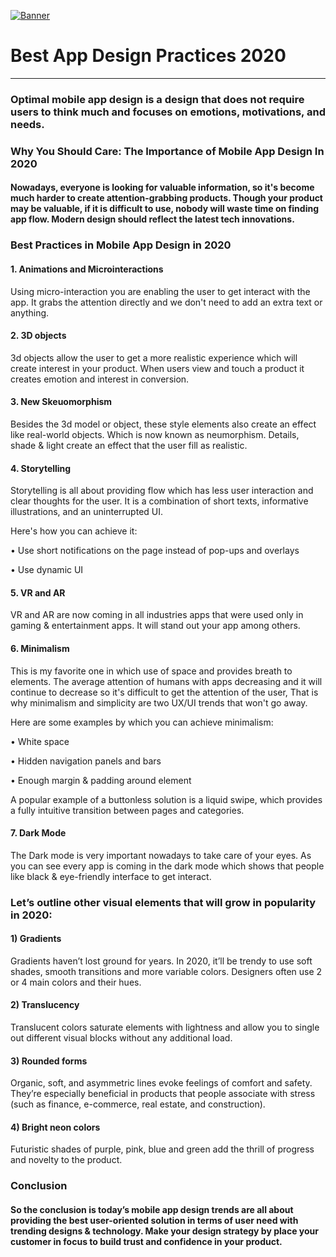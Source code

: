 [![Banner](https://miro.medium.com/max/700/1*C08JRjItwRE6_2_N_M1p1g.png "Banner")](http://https://miro.medium.com/max/700/1*C08JRjItwRE6_2_N_M1p1g.png "Banner")
# Best App Design Practices 2020

------------
### Optimal mobile app design is a design that does not require users to think much and focuses on emotions, motivations, and needs.
### Why You Should Care: The Importance of Mobile App Design In 2020

#### Nowadays, everyone is looking for valuable information, so it's become much harder to create attention-grabbing products. Though your product may be valuable, if it is difficult to use, nobody will waste time on finding app flow. Modern design should reflect the latest tech innovations.

### Best Practices in Mobile App Design in 2020

#### 1. Animations and Microinteractions
Using micro-interaction you are enabling the user to get interact with the app. It grabs the attention directly and we don't need to add an extra text or anything.
#### 2. 3D objects
3d objects allow the user to get a more realistic experience which will create interest in your product. When users view and touch a product it creates emotion and interest in conversion.
#### 3. New Skeuomorphism
Besides the 3d model or object, these style elements also create an effect like real-world objects. Which is now known as neumorphism. Details, shade & light create an effect that the user fill as realistic.

#### 4. Storytelling
Storytelling is all about providing flow which has less user interaction and clear thoughts for the user. It is a combination of short texts, informative illustrations, and an uninterrupted UI.

Here's how you can achieve it:

• Use short notifications on the page instead of pop-ups and overlays

• Use dynamic UI

#### 5. VR and AR
VR and AR are now coming in all industries apps that were used only in gaming & entertainment apps. It will stand out your app among others.

#### 6. Minimalism
This is my favorite one in which use of space and provides breath to elements. The average attention of humans with apps decreasing and it will continue to decrease so it's difficult to get the attention of the user, That is why minimalism and simplicity are two UX/UI trends that won't go away.

Here are some examples by which you can achieve minimalism:

• White space

• Hidden navigation panels and bars

• Enough margin & padding around element

A popular example of a buttonless solution is a liquid swipe, which provides a fully intuitive transition between pages and categories.

#### 7. Dark Mode
The Dark mode is very important nowadays to take care of your eyes. As you can see every app is coming in the dark mode which shows that people like black & eye-friendly interface to get interact.

### Let’s outline other visual elements that will grow in popularity in 2020:
#### 1) Gradients
Gradients haven’t lost ground for years. In 2020, it’ll be trendy to use soft shades, smooth transitions and more variable colors. Designers often use 2 or 4 main colors and their hues.
#### 2) Translucency
Translucent colors saturate elements with lightness and allow you to single out different visual blocks without any additional load.
#### 3) Rounded forms
Organic, soft, and asymmetric lines evoke feelings of comfort and safety. They’re especially beneficial in products that people associate with stress (such as finance, e-commerce, real estate, and construction).
#### 4) Bright neon colors
Futuristic shades of purple, pink, blue and green add the thrill of progress and novelty to the product.

### Conclusion
#### So the conclusion is today’s mobile app design trends are all about providing the best user-oriented solution in terms of user need with trending designs & technology. Make your design strategy by place your customer in focus to build trust and confidence in your product.
